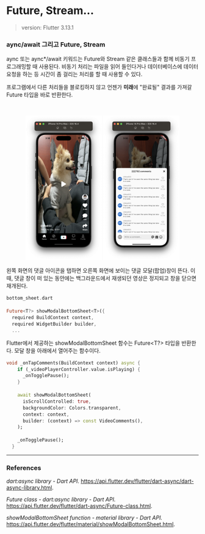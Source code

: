 # **Future, Stream...**
> version: Flutter 3.13.1


### aync/await 그리고 Future, Stream 

aync 또는 aync*/await 키워드는 Future와 Stream 같은 클래스들과 함께 비동기 프로그래밍할 때 사용된다. 비동기 처리는 파일을 읽어 들인다거나 데이터베이스에 데이터 요청을 하는 등 시간이 좀 걸리는 처리를 할 때 사용할 수 있다. 

프로그램에서 다른 처리들을 블로킹하지 않고 언젠가 **미래**에 "완료될" 결과를 가져갈 Future 타입을 바로 반환한다.

<br>

<p align="center"><img src=resources/video_post_paused.png width=200> <img src=resources/comments_modal.png width=200></p>

왼쪽 화면의 댓글 아이콘을 탭하면 오른쪽 화면에 보이는 댓글 모달(팝업)창이 뜬다. 이 때, 댓글 창이 떠 있는 동안에는 백그라운드에서 재생되던 영상은 정지되고 창을 닫으면 재개된다.


```dart
bottom_sheet.dart

Future<T?> showModalBottomSheet<T>({
  required BuildContext context,
  required WidgetBuilder builder,
  ...
```

Flutter에서 제공하는 showModalBottomSheet 함수는 Future<T?> 타입을 반환한다. 모달 창을 아래에서 열어주는 함수이다.

```dart
void _onTapComments(BuildContext context) async {
    if (_videoPlayerController.value.isPlaying) {
      _onTogglePause();
    }

    await showModalBottomSheet(
      isScrollControlled: true,
      backgroundColor: Colors.transparent,
      context: context,
      builder: (context) => const VideoComments(),
    );

    _onTogglePause();
  }
```

--- 
### **References**

*dart:async library - Dart API.* https://api.flutter.dev/flutter/dart-async/dart-async-library.html.

*Future class - dart:async library - Dart API.* https://api.flutter.dev/flutter/dart-async/Future-class.html.

*showModalBottomSheet function - material library - Dart API.* https://api.flutter.dev/flutter/material/showModalBottomSheet.html.